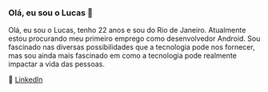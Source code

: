 ### Olá, eu sou o Lucas 👋

Olá, eu sou o Lucas, tenho 22 anos e sou do Rio de Janeiro. Atualmente estou procurando meu primeiro emprego como desenvolvedor Android. Sou fascinado nas diversas possibilidades que a tecnologia pode nos fornecer, mas sou ainda mais fascinado em como a tecnologia pode realmente impactar a vida das pessoas. 

:link: [Linkedln](https://www.linkedin.com/in/lucas-fernandes-249b7a1a1/)
<!--
**lucasfernandes09/lucasfernandes09** is a ✨ _special_ ✨ repository because its `README.md` (this file) appears on your GitHub profile.

Here are some ideas to get you started:

- 🔭 I’m currently working on ...
- 🌱 I’m currently learning ...
- 👯 I’m looking to collaborate on ...
- 🤔 I’m looking for help with ...
- 💬 Ask me about ...
- 📫 How to reach me: ...
- 😄 Pronouns: ...
- ⚡ Fun fact: ...
-->
